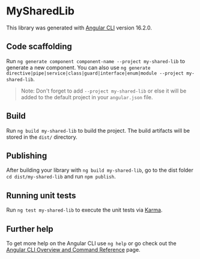 # MySharedLib

This library was generated with [Angular CLI](https://github.com/angular/angular-cli) version 16.2.0.

## Code scaffolding

Run `ng generate component component-name --project my-shared-lib` to generate a new component. You can also use `ng generate directive|pipe|service|class|guard|interface|enum|module --project my-shared-lib`.
> Note: Don't forget to add `--project my-shared-lib` or else it will be added to the default project in your `angular.json` file. 

## Build

Run `ng build my-shared-lib` to build the project. The build artifacts will be stored in the `dist/` directory.

## Publishing

After building your library with `ng build my-shared-lib`, go to the dist folder `cd dist/my-shared-lib` and run `npm publish`.

## Running unit tests

Run `ng test my-shared-lib` to execute the unit tests via [Karma](https://karma-runner.github.io).

## Further help

To get more help on the Angular CLI use `ng help` or go check out the [Angular CLI Overview and Command Reference](https://angular.io/cli) page.
